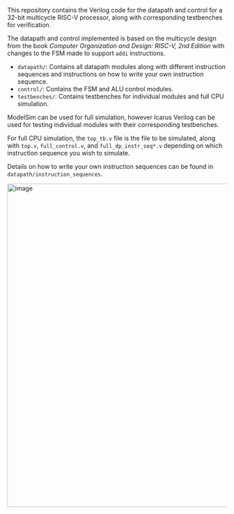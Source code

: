 This repository contains the Verilog code for the datapath and control for a 32-bit multicycle RISC-V processor, along with corresponding testbenches for verification.

The datapath and control implemented is based on the multicycle design from the book *Computer Organization and Design: RISC-V, 2nd Edition* with changes to the FSM made to support `addi` instructions.

- `datapath/`: Contains all datapath modules along with different instruction sequences and instructions on how to write your own instruction sequence.
- `control/`: Contains the FSM and ALU control modules.
- `testbenches/`: Contains testbenches for individual modules and full CPU simulation.

ModelSim can be used for full simulation, however Icarus Verilog can be used for testing individual modules with their corresponding testbenches.

For full CPU simulation, the `top_tb.v` file is the file to be simulated, along with `top.v`, `full_control.v`, and `full_dp_instr_seq*.v` depending on which instruction sequence you wish to simulate.

Details on how to write your own instruction sequences can be found in `datapath/instruction_sequences`.

<img width="850" height="742" alt="image" src="https://github.com/user-attachments/assets/14a16767-7ccf-4a3f-a271-d985df8ae3e4" />

